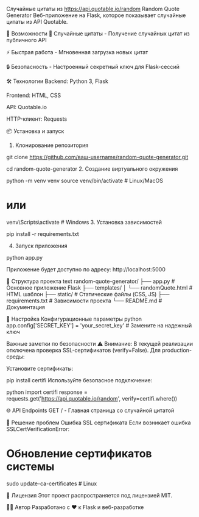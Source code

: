 Случайные цитаты из https://api.quotable.io/random
Random Quote Generator
Веб-приложение на Flask, которое показывает случайные цитаты из API Quotable. 

🚀 Возможности
📖 Случайные цитаты - Получение случайных цитат из публичного API

⚡ Быстрая работа - Мгновенная загрузка новых цитат

🔒 Безопасность - Настроенный секретный ключ для Flask-сессий

🛠️ Технологии
Backend: Python 3, Flask

Frontend: HTML, CSS 

API: Quotable.io

HTTP-клиент: Requests

📦 Установка и запуск
1. Клонирование репозитория

git clone https://github.com/ваш-username/random-quote-generator.git

cd random-quote-generator
2. Создание виртуального окружения


python -m venv venv
source venv/bin/activate  # Linux/MacOS

# или
venv\Scripts\activate     # Windows
3. Установка зависимостей

pip install -r requirements.txt

4. Запуск приложения

python app.py

Приложение будет доступно по адресу: http://localhost:5000

📁 Структура проекта
text
random-quote-generator/
├── app.py                 # Основное приложение Flask
├── templates/
│   └── randomQuote.html   # HTML шаблон
├── static/                # Статические файлы (CSS, JS)
├── requirements.txt       # Зависимости проекта
└── README.md             # Документация

🔧 Настройка
Конфигурационные параметры
python
app.config['SECRET_KEY'] = 'your_secret_key'  # Замените на надежный ключ

Важные заметки по безопасности
⚠️ Внимание: В текущей реализации отключена проверка SSL-сертификатов (verify=False). Для production-среды:

Установите сертификаты:


pip install certifi
Используйте безопасное подключение:

python
import certifi
response = requests.get('https://api.quotable.io/random', verify=certifi.where())

🌐 API Endpoints
GET / - Главная страница со случайной цитатой

🐛 Решение проблем
Ошибка SSL сертификата
Если возникает ошибка SSLCertVerificationError:

# Обновление сертификатов системы
sudo update-ca-certificates  # Linux

📄 Лицензия
Этот проект распространяется под лицензией MIT. 

👨‍💻 Автор
Разработано с ❤️ к Flask и веб-разработке
